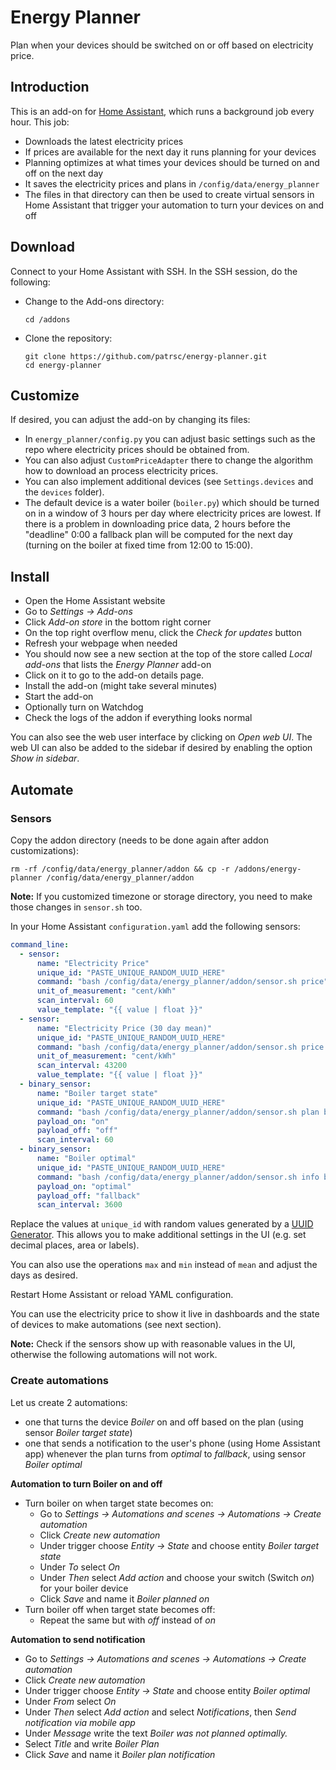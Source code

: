 # Energy Planner

Plan when your devices should be switched on or off based on electricity price.

## Introduction

This is an add-on for [Home Assistant](https://www.home-assistant.io/), which runs a background
job every hour. This job:
* Downloads the latest electricity prices
* If prices are available for the next day it runs planning for your devices
* Planning optimizes at what times your devices should be turned on and off on the next day
* It saves the electricity prices and plans in `/config/data/energy_planner`
* The files in that directory can then be used to create virtual sensors in Home Assistant that
  trigger your automation to turn your devices on and off

## Download

Connect to your Home Assistant with SSH. In the SSH session, do the following:

* Change to the Add-ons directory:
  ```
  cd /addons
  ```
* Clone the repository:
  ```
  git clone https://github.com/patrsc/energy-planner.git
  cd energy-planner
  ```

## Customize

If desired, you can adjust the add-on by changing its files:
* In `energy_planner/config.py` you can adjust basic settings such as the repo where electricity
prices should be obtained from.
* You can also adjust `CustomPriceAdapter` there to change the algorithm how to download an process
electricity prices.
* You can also implement additional devices (see `Settings.devices` and the `devices` folder).
* The default device is a water boiler (`boiler.py`) which should be turned on in a window of
3 hours per day where electricity prices are lowest. If there is a problem in downloading price
data, 2 hours before the "deadline" 0:00 a fallback plan will be computed for the next day
(turning on the boiler at fixed time from 12:00 to 15:00).

## Install

* Open the Home Assistant website
* Go to *Settings → Add-ons*
* Click *Add-on store* in the bottom right corner
* On the top right overflow menu, click the *Check for updates* button
* Refresh your webpage when needed
* You should now see a new section at the top of the store called *Local add-ons* that lists the *Energy Planner* add-on
* Click on it to go to the add-on details page.
* Install the add-on (might take several minutes)
* Start the add-on
* Optionally turn on Watchdog
* Check the logs of the addon if everything looks normal

You can also see the web user interface by clicking on *Open web UI*. The web UI can also be
added to the sidebar if desired by enabling the option *Show in sidebar*.

## Automate

### Sensors

Copy the addon directory (needs to be done again after addon customizations):

```
rm -rf /config/data/energy_planner/addon && cp -r /addons/energy-planner /config/data/energy_planner/addon
```

**Note:** If you customized timezone or storage directory, you need to make those changes in `sensor.sh` too.

In your Home Assistant `configuration.yaml` add the following sensors:

```yaml
command_line:
  - sensor:
      name: "Electricity Price"
      unique_id: "PASTE_UNIQUE_RANDOM_UUID_HERE"
      command: "bash /config/data/energy_planner/addon/sensor.sh price"
      unit_of_measurement: "cent/kWh"
      scan_interval: 60
      value_template: "{{ value | float }}"
  - sensor:
      name: "Electricity Price (30 day mean)"
      unique_id: "PASTE_UNIQUE_RANDOM_UUID_HERE"
      command: "bash /config/data/energy_planner/addon/sensor.sh price mean 30"
      unit_of_measurement: "cent/kWh"
      scan_interval: 43200
      value_template: "{{ value | float }}"
  - binary_sensor:
      name: "Boiler target state"
      unique_id: "PASTE_UNIQUE_RANDOM_UUID_HERE"
      command: "bash /config/data/energy_planner/addon/sensor.sh plan boiler"
      payload_on: "on"
      payload_off: "off"
      scan_interval: 60
  - binary_sensor:
      name: "Boiler optimal"
      unique_id: "PASTE_UNIQUE_RANDOM_UUID_HERE"
      command: "bash /config/data/energy_planner/addon/sensor.sh info boiler"
      payload_on: "optimal"
      payload_off: "fallback"
      scan_interval: 3600
```

Replace the values at `unique_id` with random values generated by a [UUID Generator](https://www.uuidgenerator.net/version4).
This allows you to make additional settings in the UI (e.g. set decimal places, area or labels).

You can also use the operations `max` and `min` instead of `mean` and adjust the days as desired.

Restart Home Assistant or reload YAML configuration.

You can use the electricity price to show it live in dashboards and the state of devices to make
automations (see next section).

**Note:** Check if the sensors show up with reasonable values in the UI, otherwise the following automations
will not work.

### Create automations

Let us create 2 automations:
* one that turns the device *Boiler* on and off based on the plan (using sensor *Boiler target state*)
* one that sends a notification to the user's phone (using Home Assistant app) whenever the
  plan turns from *optimal* to *fallback*, using sensor *Boiler optimal*

**Automation to turn Boiler on and off**
* Turn boiler on when target state becomes on:
  * Go to *Settings → Automations and scenes → Automations → Create automation*
  * Click *Create new automation*
  * Under trigger choose *Entity → State* and choose entity *Boiler target state*
  * Under *To* select *On*
  * Under *Then* select *Add action* and choose your switch (Switch *on*) for your boiler device
  * Click *Save* and name it *Boiler planned on*
* Turn boiler off when target state becomes off:
  * Repeat the same but with *off* instead of *on*

**Automation to send notification**
* Go to *Settings → Automations and scenes → Automations → Create automation*
* Click *Create new automation*
* Under trigger choose *Entity → State* and choose entity *Boiler optimal*
* Under *From* select *On*
* Under *Then* select *Add action* and select *Notifications*, then *Send notification via mobile app*
* Under *Message* write the text *Boiler was not planned optimally.*
* Select *Title* and write *Boiler Plan*
* Click *Save* and name it *Boiler plan notification*
